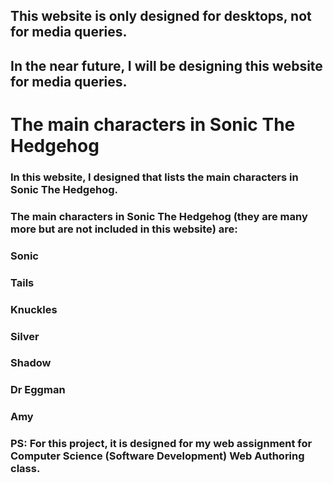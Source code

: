 ## This website is only designed for desktops, not for media queries.
## In the near future, I will be designing this website for media queries.

# The main characters in Sonic The Hedgehog
### In this website, I designed that lists the main characters in Sonic The Hedgehog.
### The main characters in Sonic The Hedgehog (they are many more but are not included in this website) are:

### Sonic
### Tails
### Knuckles
### Silver
### Shadow
### Dr Eggman
### Amy

### PS: For this project, it is designed for my web assignment for Computer Science (Software Development) Web Authoring class.
